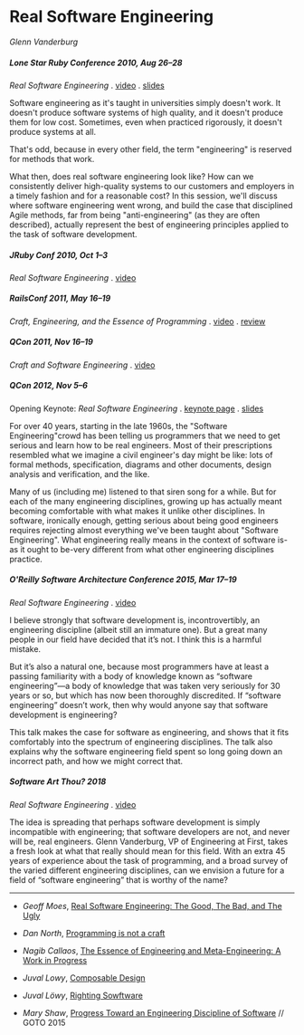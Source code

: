 # Real Software Engineering
*Glenn Vanderburg*


##### Lone Star Ruby Conference 2010, Aug 26–28
*Real Software Engineering*
. [video](http://www.youtube.com/watch?v=NP9AIUT9nos)
. [slides](http://cdn.oreillystatic.com/en/assets/1/event/40/Real%20Software%20Engineering%20Presentation.pdf)

Software engineering as it's taught in universities simply doesn't work. It
doesn't produce software systems of high quality, and it doesn't produce them
for low cost. Sometimes, even when practiced rigorously, it doesn't produce
systems at all.

That's odd, because in every other field, the term "engineering" is reserved
for methods that work.

What then, does real software engineering look like? How can we consistently
deliver high-quality systems to our customers and employers in a timely fashion
and for a reasonable cost? In this session, we'll discuss where software
engineering went wrong, and build the case that disciplined Agile methods, far
from being "anti-engineering" (as they are often described), actually represent
the best of engineering principles applied to the task of software development.


##### JRuby Conf 2010, Oct 1–3
*Real Software Engineering*
. [video](https://vimeo.com/16287115)


##### RailsConf 2011, May 16–19
*Craft, Engineering, and the Essence of Programming*
. [video](http://www.youtube.com/watch?v=LlTiMUzLMgM)
. [review](http://trevmex.com/post/5645499987/craft-engineering-and-the-essence-of-programming)


##### QCon 2011, Nov 16–19
*Craft and Software Engineering*
. [video](http://www.infoq.com/presentations/Craft-and-Software-Engineering)


##### QCon 2012, Nov 5–6
Opening Keynote: *Real Software Engineering*
. [keynote page](http://qconsf.com/sf2012/sf2012/speaker/Glenn%2bVanderburg.html)
. [slides](http://qconsf.com/sf2012/dl/qcon-sanfran-2012/slides/GlennVanderburg_OpeningKeynoteRealSoftwareEngineering.pdf)

For over 40 years, starting in the late 1960s, the "Software Engineering"crowd
has been telling us programmers that we need to get serious and learn how to be
real engineers. Most of their prescriptions resembled what we imagine a civil
engineer's day might be like: lots of formal methods, specification, diagrams
and other documents, design analysis and verification, and the like.

Many of us (including me) listened to that siren song for a while. But for each
of the many engineering disciplines, growing up has actually meant becoming
comfortable with what makes it unlike other disciplines. In software,
ironically enough, getting serious about being good engineers requires
rejecting almost everything we've been taught about "Software Engineering".
What engineering really means in the context of software is-as it ought to
be-very different from what other engineering disciplines practice.



##### O'Reilly Software Architecture Conference 2015, Mar 17–19
*Real Software Engineering*
. [video](http://www.youtube.com/watch?v=zDEpeWQHtFU)

I believe strongly that software development is, incontrovertibly, an
engineering discipline (albeit still an immature one). But a great many people
in our field have decided that it’s not. I think this is a harmful mistake.

But it’s also a natural one, because most programmers have at least a passing
familiarity with a body of knowledge known as “software engineering”—a body of
knowledge that was taken very seriously for 30 years or so, but which has now
been thoroughly discredited. If “software engineering” doesn’t work, then why
would anyone say that software development is engineering?

This talk makes the case for software as engineering, and shows that it fits
comfortably into the spectrum of engineering disciplines. The talk also
explains why the software engineering field spent so long going down an
incorrect path, and how we might correct that.



##### Software Art Thou? 2018
*Real Software Engineering*
. [video](https://youtu.be/RhdlBHHimeM)

The idea is spreading that perhaps software development is simply incompatible
with engineering; that software developers are not, and never will be, real
engineers. Glenn Vanderburg, VP of Engineering at First, takes a fresh look at
what that really should mean for this field. With an extra 45 years of
experience about the task of programming, and a broad survey of the varied
different engineering disciplines, can we envision a future for a field of
“software engineering” that is worthy of the name?



----------------------------

- *Geoff Moes*,
  [Real Software Engineering: The Good, The Bad, and The Ugly](
  http://www.elegantcoding.com/2012/01/real-software-engineering-good-bad-and.html)

- *Dan North*,
  [Programming is not a craft](
  http://dannorth.net/2011/01/11/programming-is-not-a-craft/comment-page-1/)

- *Nagib Callaos*,
  [The Essence of Engineering and Meta-Engineering: A Work in Progress](
  http://www.iiis.org/nagib-callaos/engineering-and-meta-engineering/engineering-and-metaengineering.pdf)

- *Juval Lowy*,
  [Composable Design](https://youtu.be/zp6jaSKho_Y)

- *Juval Löwy*,
  [Righting Sowftware](
  https://ipfs.io/ipfs/bafykbzacecl5z3qfpz4tigxeuwzcz7mhtsrpfguakch46diuqqlit5s3ytiri)

- *Mary Shaw*,
  [Progress Toward an Engineering Discipline of Software](
  https://youtu.be/lLnsi522LS8) // GOTO 2015
